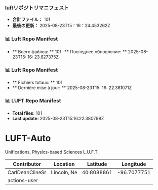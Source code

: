 <!-- LUFT_MANIFEST_JA START -->
### luftリポジトリマニフェスト

-  **合計ファイル：** 101
-  **最後の更新：** 2025-08-23T15：16：24.453262Z
<!-- LUFT_MANIFEST_JA END -->

<!-- LUFT_MANIFEST_RU START -->
### 📊 Luft Repo Manifest

- ** Всего файлов: ** 101
-** Последнее обновление: ** 2025-08-23T15: 16: 23.627375Z
<!-- LUFT_MANIFEST_RU END -->

<!-- LUFT_MANIFEST_FR START -->
### 📊 Luft Repo Manifest

- ** Fichiers totaux: ** 101
- ** Dernière mise à jour: ** 2025-08-23T15: 16: 22.381071Z
<!-- LUFT_MANIFEST_FR END -->

<!-- LUFT_MANIFEST_EN START -->
### 📊 LUFT Repo Manifest

- **Total files:** 101
- **Last update:** 2025-08-23T15:16:22.380798Z

<!-- LUFT_MANIFEST_EN END -->

# LUFT-Auto
Unifications, Physics-based Sciences L.U.F.T.

<!-- LUFT_CONTRIBUTOR_MAP START -->
| Contributor | Location | Latitude | Longitude |
|-------------|----------|----------|-----------|
| CarlDeanClineSr | Lincoln, Ne | 40.8088861 | -96.7077751 |
| actions-user |  |  |  |

<!-- LUFT_CONTRIBUTOR_MAP END -->
